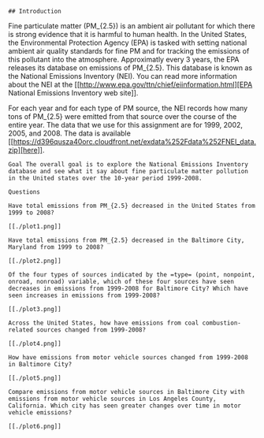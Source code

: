 
    ## Introduction

Fine particulate matter (PM_{2.5}) is an ambient air pollutant for which there is strong evidence that it is harmful to human health. In the United States, the Environmental Protection Agency (EPA) is tasked with setting national ambient air quality standards for fine PM and for tracking the emissions of this pollutant into the atmosphere. Approximatly every 3 years, the EPA releases its database on emissions of PM_{2.5}. This database is known as the National Emissions Inventory (NEI). You can read more information about the NEI at the [[http://www.epa.gov/ttn/chief/eiinformation.html][EPA National Emissions Inventory web site]].

For each year and for each type of PM source, the NEI records how many tons of PM_{2.5} were emitted from that source over the course of the entire year. The data that we use for this assignment are for 1999, 2002, 2005, and 2008. The data is available [[https://d396qusza40orc.cloudfront.net/exdata%252Fdata%252FNEI_data.zip][here]].

    Goal The overall goal is to explore the National Emissions Inventory database and see what it say about fine particulate matter pollution in the United states over the 10-year period 1999-2008.

    Questions

    Have total emissions from PM_{2.5} decreased in the United States from 1999 to 2008?

    [[./plot1.png]]

    Have total emissions from PM_{2.5} decreased in the Baltimore City, Maryland from 1999 to 2008?

    [[./plot2.png]]

    Of the four types of sources indicated by the =type= (point, nonpoint, onroad, nonroad) variable, which of these four sources have seen decreases in emissions from 1999-2008 for Baltimore City? Which have seen increases in emissions from 1999-2008?

    [[./plot3.png]]

    Across the United States, how have emissions from coal combustion-related sources changed from 1999-2008?

    [[./plot4.png]]

    How have emissions from motor vehicle sources changed from 1999-2008 in Baltimore City?

    [[./plot5.png]]

    Compare emissions from motor vehicle sources in Baltimore City with emissions from motor vehicle sources in Los Angeles County, California. Which city has seen greater changes over time in motor vehicle emissions?

    [[./plot6.png]]

